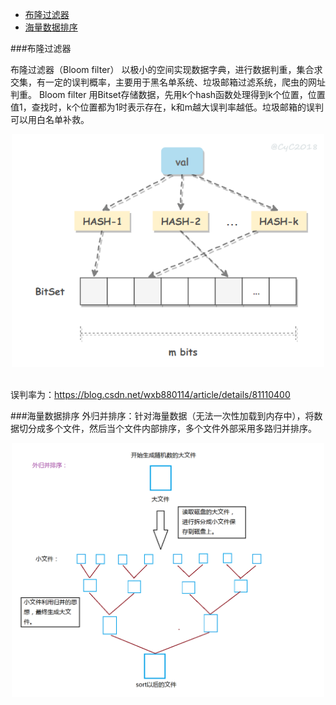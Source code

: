 <!-- GFM-TOC -->
* [布隆过滤器](#布隆过滤器)
* [海量数据排序](#海量数据排序)
<!-- GFM-TOC -->

###布隆过滤器
   
布隆过滤器（Bloom filter） 以极小的空间实现数据字典，进行数据判重，集合求交集，有一定的误判概率，主要用于黑名单系统、垃圾邮箱过滤系统，爬虫的网址判重。
Bloom filter 用Bitset存储数据，先用k个hash函数处理得到k个位置，位置值1，查找时，k个位置都为1时表示存在，k和m越大误判率越低。垃圾邮箱的误判可以用白名单补救。

<div align="center"> <img src="pics/bloom_filter.png" width="500"/> </div><br>

误判率为：<https://blog.csdn.net/wxb880114/article/details/81110400>

###海量数据排序
外归并排序：针对海量数据（无法一次性加载到内存中），将数据切分成多个文件，然后当个文件内部排序，多个文件外部采用多路归并排序。
<div align="center"> <img src="pics/out_sort.png" width="500"/> </div><br>
